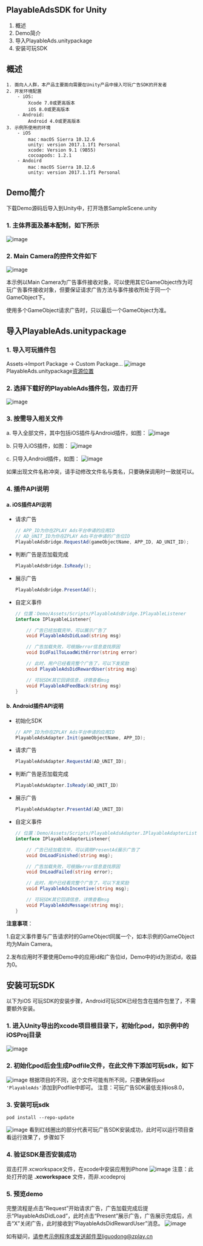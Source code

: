 
## PlayableAdsSDK for Unity
  1. 概述
  2. Demo简介
  3. 导入PlayableAds.unitypackage
  4. 安装可玩SDK

## 概述
    1. 面向人人群，本产品主要面向需要在Unity产品中接入可玩广告SDK的开发者
    2. 开发环境配置
        - iOS:
            Xcode 7.0或更高版本
            iOS 8.0或更高版本
        - Android:
            Android 4.0或更高版本
    3. 示例所使用的环境
        - iOS
            mac：macOS Sierra 10.12.6
            unity: version 2017.1.1f1 Personal
            xcode: Version 9.1 (9B55)
            cocoapods: 1.2.1
        - Andoird
            mac：macOS Sierra 10.12.6
            unity: version 2017.1.1f1 Personal

## Demo简介
下载Demo源码后导入到Unity中，打开场景SampleScene.unity

### 1. 主体界面及基本配制，如下所示
![image](/images/image01.png)
### 2. Main Camera的控件文件如下
![image](/images/image02.png)

本示例以Main Camera为广告事件接收对象，可以使用其它GameObject作为可玩广告事件接收对象，但要保证请求广告方法与事件接收所处于同一个GameObject下。

使用多个GameObject请求广告时，只以最后一个GameObject为准。

## 导入PlayableAds.unitypackage

### 1. 导入可玩插件包
Assets->Import Package -> Custom Package...
![image](/images/image03.png)
PlayableAds.unitypackage[资源位置](/PlayableAds.unitypackage)

### 2. 选择下载好的PlayableAds插件包，双击打开
![image](/images/image04.png)

### 3. 按需导入相关文件
a. 导入全部文件，其中包括iOS插件与Android插件，如图：
![image](/images/image05.png)

b. 只导入iOS插件，如图：
![image](/images/image20.png)

c. 只导入Android插件，如图：
![image](/images/image21.png)

如果出现文件名称冲突，请手动修改文件名与类名，只要确保调用时一致就可以。

### 4. 插件API说明
#### a. iOS插件API说明
 - 请求广告
    ``` c#
    // APP_ID为你在ZPLAY Ads平台申请的应用ID
    // AD_UNIT_ID为你在ZPLAY Ads平台申请的广告位ID
    PlayableAdsBridge.RequestAd(gameObjectName, APP_ID, AD_UNIT_ID);
    ```
 - 判断广告是否加载完成
    ``` c#
    PlayableAdsBridge.IsReady();
    ```
 - 展示广告
    ``` c#
    PlayableAdsBridge.PresentAd();
    ```
 - 自定义事件
    ```c#
    // 位置：Demo/Assets/Scripts/PlayableAdsBridge.IPlayableListener
    interface IPlayableListener{

        // 广告已经加载完毕，可以展示广告了
        void PlayableAdsDidLoad(string msg)

        // 广告加载失败，可根据error信息查找原因
        void DidFailToLoadWithError(string error)

        // 此时，用户已经看完整个广告了，可以下发奖励
        void PlayableAdsDidRewardUser(string msg)

        // 可玩SDK其它回调信息，详情查看msg
        void PlayableAdFeedBack(string msg)
    }
    ```

#### b. Android插件API说明
 - 初始化SDK
    ``` c#
    // APP_ID为你在ZPLAY Ads平台申请的应用ID
    PlayableAdsAdapter.Init(gameObjectName, APP_ID);
    ```
 - 请求广告
    ``` c#
    PlayableAdsAdapter.RequestAd(AD_UNIT_ID);
    ```
 - 判断广告是否加载完成
    ``` c#
    PlayableAdsAdapter.IsReady(AD_UNIT_ID)
    ```
 - 展示广告
    ``` c#
    PlayableAdsAdapter.PresentAd(AD_UNIT_ID)
    ```
 - 自定义事件
    ``` c#
    // 位置：Demo/Assets/Scripts/PlayableAdsAdapter.IPlayableAdapterListener
    interface IPlayableAdapterListener{

        // 广告已经加载完毕，可以调用PresentAd展示广告了
        void OnLoadFinished(string msg);

        // 广告加载失败，可根据error信息查找原因
        void OnLoadFailed(string error);

        // 此时，用户已经看完整个广告了，可以下发奖励
        void PlayableAdsIncentive(string msg);

        // 可玩SDK其它回调信息，详情查看msg
        void PlayableAdsMessage(string msg);
    }
    ```
**注意事项**：

1.自定义事件要与广告请求时的GameObject同属一个，如本示例的GameObject均为Main Camera。

2.发布应用时不要使用Demo中的应用id和广告位id，Demo中的id为测试id，收益为0。

## 安装可玩SDK
以下为iOS 可玩SDK的安装步骤，Android可玩SDK已经包含在插件包里了，不需要额外安装。
### 1. 进入Unity导出的xcode项目根目录下，初始化pod，如示例中的iOSProj目录
![image](/images/image14.png)
### 2. 初始化pod后会生成Podfile文件，在此文件下添加可玩sdk，如下
![image](/images/image15.png)
根据项目的不同，这个文件可能有所不同，只要确保将```pod 'PlayableAds'```添加到Podfile中即可。
注意：可玩广告SDK最低支持ios8.0，

### 3. 安装可玩sdk
```
pod install --repo-update
```
![image](/images/image16.png)
看到红线圈出的部分代表可玩广告SDK安装成功，此时可以运行项目查看运行效果了，步骤如下
### 4. 验证SDK是否安装成功
双击打开.xcworkspace文件，在xcode中安装应用到iPhone
![image](/images/image17.png)
注意：此处打开的是 **.xcworkspace** 文件，而非.xcodeproj
### 5. 预览demo
完整流程是点击“Request”开始请求广告，广告加载完成后提示“PlayableAdsDidLoad”，此时点击“Present”展示广告，广告展示完成后，点击“X”关闭广告，此时接收到“PlayableAdsDidRewardUser”消息。
![image](/images/image18.jpg)

如有疑问，请参考示例程序或发送邮件至liguodong@zplay.cn
